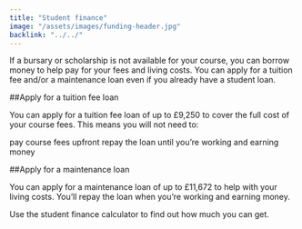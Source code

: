 ```yaml
---
title: "Student finance"
image: "/assets/images/funding-header.jpg"
backlink: "../../"
---
```


If a bursary or scholarship is not available for your course, you can borrow money to help pay for your fees and living costs. You can apply for a tuition fee and/or a maintenance loan even if you already have a student loan.

##Apply for a tuition fee loan

You can apply for a tuition fee loan of up to £9,250 to cover the full cost of your course fees. This means you will not need to:

pay course fees upfront
repay the loan until you’re working and earning money

##Apply for a maintenance loan

You can apply for a maintenance loan of up to £11,672 to help with your living costs. You’ll repay the loan when you’re working and earning money.

Use the student finance calculator to find out how much you can get.
